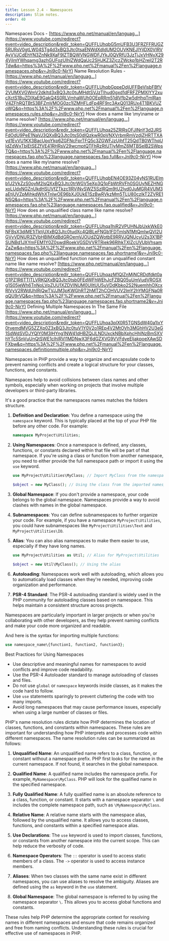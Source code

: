 ```yaml
---
title: Lesson 2.4 - Namespaces
description: Slim notes.
order: 40
---
```


Namespaces Docs - [https://www.php.net/manual/en/languag...](https://www.youtube.com/redirect?event=video_description&redir_token=QUFFLUhqbG5mUFB3U3FRZFFRUGZ5RURsV0gtLW04STg4d3xBQ3Jtc0tsaENWdXdIdUM2OUVKNEJIYjlDX0VIRVAyVVJCdEhYN3ZnNk9XaF9lZTBQWVNGWDFJYkJ0QVRfU3JzTjJxVHNyX294VjlmYWhqamg3azhGUFozUlhlZWdQaUc2SHJKZ3ZjczZWckp1bHZrejl2T2RTdw&q=https%3A%2F%2Fwww.php.net%2Fmanual%2Fen%2Flanguage.namespaces.php&v=Jni9c0-NjrY) 
Name Resolution Rules - [https://www.php.net/manual/en/languag...](https://www.youtube.com/redirect?event=video_description&redir_token=QUFFLUhqbGppeDdjUFFBeVlsbFBfV2VUMXVGWmV2dkltd3xBQ3Jtc0tuMHdtSVJzTlhud0gxd1dFRFZPMXlYY2xucXctS1BuZDlXaE9GakQ4S0RLVmhaWUh0OEpRRm51dlVfb2w5dHhqTmlRanV4ZFhRQTBtS3BFZmVMOG0zc1lZMHFLdFp4RF9rc3AxQ013RUx4T1BKVUZoWQ&q=https%3A%2F%2Fwww.php.net%2Fmanual%2Fen%2Flanguage.namespaces.rules.php&v=Jni9c0-NjrY) 
How does a name like \my\name or \name resolve? [https://www.php.net/manual/en/languag...](https://www.youtube.com/redirect?event=video_description&redir_token=QUFFLUhqa25ZRlRsOFJlNnY3d2JRSFdOdU9PeE1NaVJ3QXxBQ3Jtc0tsS0dIQzkwR0pVNXVrbmRmVzdjZHRTTXAyd1EyVU1KX3BacUpoYkp6ZGFNcFprTFQ5c3ZGWFJzUjhfT25QdTB0WThqUldZdWxTblEtSEZfVE41RHRsV29wcmptQTFhRzRtUTlyMmZ6MTBSelB2SWpsTQ&q=https%3A%2F%2Fwww.php.net%2Fmanual%2Fen%2Flanguage.namespaces.faq.php%23language.namespaces.faq.full&v=Jni9c0-NjrY) 
How does a name like my\name resolve? [https://www.php.net/manual/en/languag...](https://www.youtube.com/redirect?event=video_description&redir_token=QUFFLUhqbEN4OE93Z04yNS1RUElmb1J2VkZzS0oyM2lsQXxBQ3Jtc0trWGV5eXp3Q1pFbWtRVFh0SGUyNEZHNGxoLUdxNGZnUkdHSUVfZTkzc1lRVjNvSWZ5SzlRQm9tU2lyd0JuMGR4VUM3aEtjUVZpMjhkdWhXTnlwOE96bXJ0UkE1SzBwRVkzMm5TLU80czlkT2ZVRE1NSQ&q=https%3A%2F%2Fwww.php.net%2Fmanual%2Fen%2Flanguage.namespaces.faq.php%23language.namespaces.faq.qualified&v=Jni9c0-NjrY) 
How does an unqualified class name like name resolve? [https://www.php.net/manual/en/languag...](https://www.youtube.com/redirect?event=video_description&redir_token=QUFFLUhqa1hiR2VPUHNJbUxkWkE0NFBsX3diME1iTktjUXxBQ3Jtc0tudXc4QlBLeFNGb1FDTmlsN1MtQmIwQVI2UGVvVDNUR3ZVbHBlMXdBdGROemVJOUdZQWotbE9RRVJQNUcyU2s3X1BPSUNBd1JXYmFEM1Y0Z0swdlRoekVGSDVVRTRiek96RlhkTXlZcUVUbVhsamZaZw&q=https%3A%2F%2Fwww.php.net%2Fmanual%2Fen%2Flanguage.namespaces.faq.php%23language.namespaces.faq.shortname1&v=Jni9c0-NjrY) 
How does an unqualified function name or an unqualified constant name like name resolve? [https://www.php.net/manual/en/languag...](https://www.youtube.com/redirect?event=video_description&redir_token=QUFFLUhqazM1QlZnMjNCRDdfdkt0aG1PZ1R6TTlTLVRKQXxBQ3Jtc0tsb0FEdWFhWEhJcFZBQ05uUmVudVROSXg1S05jeWh6TnNoLVpZUU1XZDVINUM0UlltUU5uVDdKbko2S2NuemhhOXcxRlVyV2RWdUhIRjQwTVJJM3pKWGhRT2hMT2hCOHVUV2lmY2hYMGFNa0RqQU9rVQ&q=https%3A%2F%2Fwww.php.net%2Fmanual%2Fen%2Flanguage.namespaces.faq.php%23language.namespaces.faq.shortname2&v=Jni9c0-NjrY) 
Defining Multiple Namespaces In The Same File [https://www.php.net/manual/en/languag...](https://www.youtube.com/redirect?event=video_description&redir_token=QUFFLUhqa3plX0R5TGNSdW40a1lxY0tyemdMVG5ZZXp0Z3xBQ3Jtc0tuV1Y0V2o1REp4V2MtOVh3MGhHV2U3eG1SdWdSVDJYQlY0M3lHYng1NW41dHBZQjJLNDUxckNBbXphcHhlNzBmSXVhYTc5SnVuUnQtSWE1clhIRVI1MDNwX3F6dGZXVG9VVFdyeEljakpoeXAwSDFXbw&q=https%3A%2F%2Fwww.php.net%2Fmanual%2Fen%2Flanguage.namespaces.definitionmultiple.php&v=Jni9c0-NjrY)


Namespaces in PHP provide a way to organize and encapsulate code to prevent naming conflicts and create a logical structure for your classes, functions, and constants.

Namespaces help to avoid collisions between class names and other symbols, especially when working on projects that involve multiple developers or third-party libraries.

It's a good practice that the namespaces names matches the folders structure.


1. **Definition and Declaration**: You define a namespace using the `namespace` keyword. This is typically placed at the top of your PHP file before any other code. For example:

   ```php
   namespace MyProject\Utilities;
   ```

2. **Using Namespaces**: Once a namespace is defined, any classes, functions, or constants declared within that file will be part of that namespace. If you're using a class or function from another namespace, you need to either provide the full namespace path or import it using the `use` keyword.

   ```php
   use MyProject\Utilities\MyClass; // Import MyClass from the namespace
   
   $object = new MyClass(); // Using the class from the imported namespace
   ```

3. **Global Namespace**: If you don't provide a namespace, your code belongs to the global namespace. Namespaces provide a way to avoid clashes with names in the global namespace.

4. **Subnamespaces**: You can define subnamespaces to further organize your code. For example, if you have a namespace `MyProject\Utilities`, you could have subnamespaces like `MyProject\Utilities\Text` and `MyProject\Utilities\IO`.

5. **Alias**: You can also alias namespaces to make them easier to use, especially if they have long names.

   ```php
   use MyProject\Utilities as Util; // Alias for MyProject\Utilities
   
   $object = new Util\MyClass(); // Using the alias
   ```

6. **Autoloading**: Namespaces work well with autoloading, which allows you to automatically load classes when they're needed, improving code organization and performance.

7. **PSR-4 Standard**: The PSR-4 autoloading standard is widely used in the PHP community for autoloading classes based on namespace. This helps maintain a consistent structure across projects.

Namespaces are particularly important in larger projects or when you're collaborating with other developers, as they help prevent naming conflicts and make your code more organized and readable.

And here is the syntax for importing multiple functions:

```php
use namespace_name\{function1, function2, function3};
```

Best Practices for Using Namespaces

- Use descriptive and meaningful names for namespaces to avoid conflicts and improve code readability.
- Use the PSR-4 Autoloader standard to manage autoloading of classes and files.
- Do not use `global` or `namespace` keywords inside classes, as it makes the code hard to follow.
- Use `use` statements sparingly to prevent cluttering the code with too many imports.
- Avoid long namespaces that may cause performance issues, especially when using a large number of classes or files.

PHP's name resolution rules dictate how PHP determines the location of classes, functions, and constants within namespaces. These rules are important for understanding how PHP interprets and processes code within different namespaces. The name resolution rules can be summarized as follows:

1. **Unqualified Name**: An unqualified name refers to a class, function, or constant without a namespace prefix. PHP first looks for the name in the current namespace. If not found, it searches in the global namespace.

2. **Qualified Name**: A qualified name includes the namespace prefix. For example, `MyNamespace\MyClass`. PHP will look for the qualified name in the specified namespace.

3. **Fully Qualified Name**: A fully qualified name is an absolute reference to a class, function, or constant. It starts with a namespace separator `\` and includes the complete namespace path, such as `\MyNamespace\MyClass`.

4. **Relative Name**: A relative name starts with the namespace alias, followed by the unqualified name. It allows you to access classes, functions, and constants within a specified namespace alias.

5. **Use Declarations**: The `use` keyword is used to import classes, functions, or constants from another namespace into the current scope. This can help reduce the verbosity of code.

6. **Namespace Operators**: The `::` operator is used to access static members of a class. The `->` operator is used to access instance members.

7. **Aliases**: When two classes with the same name exist in different namespaces, you can use aliases to resolve the ambiguity. Aliases are defined using the `as` keyword in the `use` statement.

8. **Global Namespace**: The global namespace is referred to by using the namespace separator `\`. This allows you to access global functions and constants.

These rules help PHP determine the appropriate context for resolving names in different namespaces and ensure that code remains organized and free from naming conflicts. Understanding these rules is crucial for effective use of namespaces in PHP.

 
